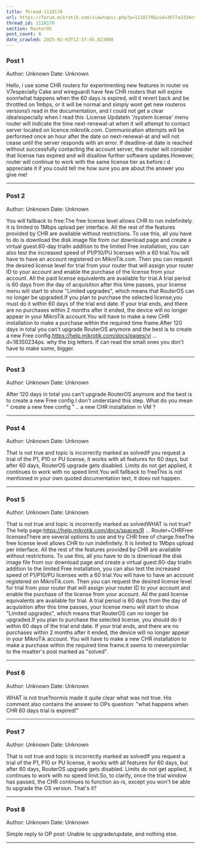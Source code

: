 ```yaml
---
title: Thread-1118170
url: https://forum.mikrotik.com/viewtopic.php?p=1118170&sid=3b77a3334c914448dbbc02bfdff4c3aa#p1118170
thread_id: 1118170
section: RouterOS
post_count: 8
date_crawled: 2025-02-03T12:57:45.823808
---
```


### Post 1
Author: Unknown
Date: Unknown

Hello, i use some CHR routers for experimenting new features in router os V7especially Cake and wireguardI have few CHR routers that will expire soon!what happens when the 60 days is expired, will it revert back and be throttled on 1mbps, or it will be normal and simply wont get new routeros versions!i read in the documentation, and I could not get a clear idea!especially when I read this :License UpdateIn '/system license' menu router will indicate the time next-renewal-at when it will attempt to contact server located on licence.mikrotik.com. Communication attempts will be performed once an hour after the date on next-renewal-at and will not cease until the server responds with an error. If deadline-at date is reached without successfully contacting the account server, the router will consider that license has expired and will disallow further software updates.However, router will continue to work with the same license tier as before.i d appreciate it if you could tell me how sure you are about the answer you give me!

---
### Post 2
Author: Unknown
Date: Unknown

You will fallback to free:The free license level allows CHR to run indefinitely. It is limited to 1Mbps upload per interface. All the rest of the features provided by CHR are available without restrictions. To use this, all you have to do is download the disk image file from our download page and create a virtual guest.60-day trialIn addition to the limited Free installation, you can also test the increased speed of P1/P10/PU licenses with a 60 trial.You will have to have an account registered on MikroTik.com. Then you can request the desired license level for trial from your router that will assign your router ID to your account and enable the purchase of the license from your account. All the paid license equivalents are available for trial.A trial period is 60 days from the day of acquisition after this time passes, your license menu will start to show "Limited upgrades", which means that RouterOS can no longer be upgraded.If you plan to purchase the selected license,you must do it within 60 days of the trial end date. If your trial ends, and there are no purchases within 2 months after it ended, the device will no longer appear in your MikroTik account.You will have to make a new CHR installation to make a purchase within the required time frame.After 120 days in total you can't upgrade RouterOS anymore and the best is to create a new Free config.https://help.mikrotik.com/docs/pages/vi ... d=18350234ps. why the big letters. If can read the small ones you don't have to make some, bigger.

---
### Post 3
Author: Unknown
Date: Unknown

After 120 days in total you can't upgrade RouterOS anymore and the best is to create a new Free config.I don't understand this step. What do you mean " create a new free config " .. a new CHR installation in VM ?

---
### Post 4
Author: Unknown
Date: Unknown

That is not true and topic is incorrectly marked as solvedIf you request a trial of the P1, P10 or PU license, it works with all features for 60 days, but after 60 days, RouterOS upgrade gets disabled. Limits do not get applied, it continues to work with no speed limit.You will fallback to freeThis is not mentioned in your own quoted documentation text, it does not happen.

---
### Post 5
Author: Unknown
Date: Unknown

That is not true and topic is incorrectly marked as solvedWHAT is not true?The help page:https://help.mikrotik.com/docs/spaces/R ... Router+CHRFree licensesThere are several options to use and try CHR free of charge.freeThe free license level allows CHR to run indefinitely. It is limited to 1Mbps upload per interface. All the rest of the features provided by CHR are available without restrictions. To use this, all you have to do is download the disk image file from our download page and create a virtual guest.60-day trialIn addition to the limited Free installation, you can also test the increased speed of P1/P10/PU licenses with a 60 trial.You will have to have an account registered on MikroTik.com. Then you can request the desired license level for trial from your router that will assign your router ID to your account and enable the purchase of the license from your account. All the paid license equivalents are available for trial. A trial period is 60 days from the day of acquisition after this time passes, your license menu will start to show "Limited upgrades", which means that RouterOS can no longer be upgraded.If you plan to purchase the selected license, you should do it within 60 days of the trial end date. If your trial ends, and there are no purchases within 2 months after it ended, the device will no longer appear in your MikroTik account. You will have to make a new CHR installation to make a purchase within the required time frame.it seems to meverysimilar to the msatter's post marked as "solved".

---
### Post 6
Author: Unknown
Date: Unknown

WHAT is not true?normis made it quite clear what was not true. His comment also contains the answer to OPs question: "what happens when CHR 60 days trial is expired!"

---
### Post 7
Author: Unknown
Date: Unknown

That is not true and topic is incorrectly marked as solvedIf you request a trial of the P1, P10 or PU license, it works with all features for 60 days, but after 60 days, RouterOS upgrade gets disabled. Limits do not get applied, it continues to work with no speed limit.So, to clarify, once the trial window has passed, the CHR continues to function as-is, except you won't be able to upgrade the OS version.  That's it?

---
### Post 8
Author: Unknown
Date: Unknown

Simple reply to OP post: Unable to upgrade/update, and nothing else.

---
